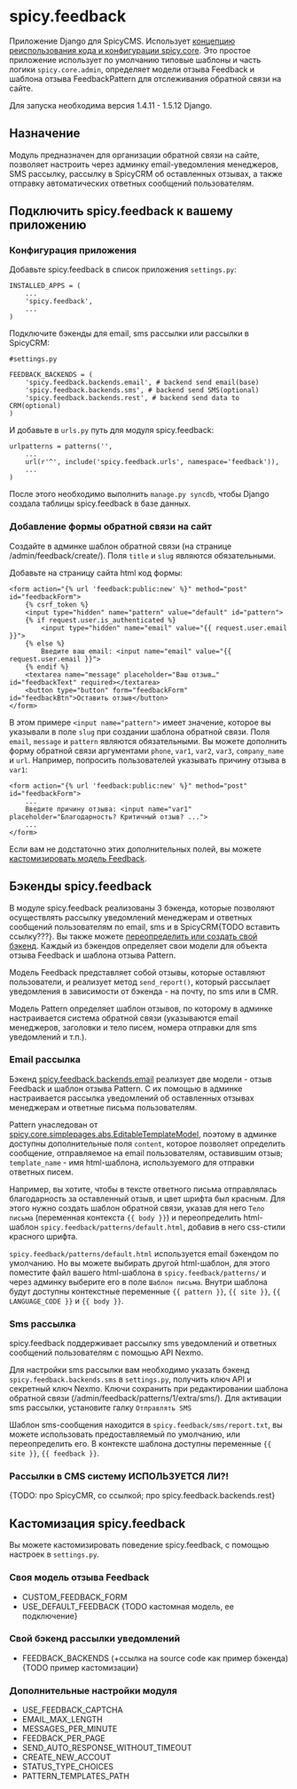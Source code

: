 spicy.feedback
==============

Приложение Django для SpicyCMS. Использует [концепцию реиспользования кода и конфигурации spicy.core](https://github.com/spicycms/spicy.core). Это простое приложение использует по умолчанию типовые шаблоны и часть логики ``spicy.core.admin``, определяет модели отзыва Feedback и шаблона отзыва FeedbackPattern для отслеживания обратной связи на сайте.

Для запуска необходима версия 1.4.11 - 1.5.12 Django.

Назначение
----------
Модуль предназначен для организации обратной связи на сайте, позволяет настроить через админку email-уведомления менеджеров, SMS рассылку, рассылку в SpicyCRM об оставленных отзывах, а также отправку автоматических ответных сообщений пользователям.

Подключить spicy.feedback к вашему приложению
---------------------------------------------

### Конфигурация приложения
Добавьте spicy.feedback в список приложения ``settings.py``:
```
INSTALLED_APPS = (
    ...
    'spicy.feedback',
    ...
)
```

Подключите бэкенды для email, sms рассылки или рассылки в SpicyCRM:
```
#settings.py

FEEDBACK_BACKENDS = (
    'spicy.feedback.backends.email', # backend send email(base)
    'spicy.feedback.backends.sms', # backend send SMS(optional)
    'spicy.feedback.backends.rest', # backend send data to CRM(optional)
)
```

И добавьте в ``urls.py`` путь для модуля spicy.feedback:
```
urlpatterns = patterns('',
    ...
    url(r'^', include('spicy.feedback.urls', namespace='feedback')),
    ...
)
```
После этого необходимо выполнить ``manage.py syncdb``, чтобы Django создала таблицы spicy.feedback в базе данных.

### Добавление формы обратной связи на сайт

Создайте в админке шаблон обратной связи (на странице /admin/feedback/create/). Поля ``title`` и ``slug`` являются обязательными. 

Добавьте на страницу сайта html код формы:
```
<form action="{% url 'feedback:public:new' %}" method="post" id="feedbackForm">
	{% csrf_token %}
	<input type="hidden" name="pattern" value="default" id="pattern">
	{% if request.user.is_authenticated %}
		<input type="hidden" name="email" value="{{ request.user.email }}">
	{% else %}
		Введите ваш email: <input name="email" value="{{ request.user.email }}">
	{% endif %}
	<textarea name="message" placeholder="Ваш отзыв…" id="feedbackText" required></textarea>
	<button type="button" form="feedbackForm" id="feedbackBtn">Оставить отзыв</button>	
</form>
```
В этом примере ``<input name="pattern">`` имеет значение, которое вы указывали в поле ``slug`` при создании шаблона обратной связи. Поля ``email``, ``message`` и ``pattern`` являются обязательными. Вы можете дополнить форму обратной связи аргументами ``phone``, ``var1``, ``var2``, ``var3``, ``company_name`` и ``url``. Например, попросить пользователей указывать причину отзыва в ``var1``: 

```
<form action="{% url 'feedback:public:new' %}" method="post" id="feedbackForm">
    ...
    Введите причину отзыва: <input name="var1" placeholder="Благодарность? Критичный отзыв? ...">
    ...
</form>
```

Если вам не додстаточно этих дополнительных полей, вы можете [кастомизировать модель Feedback](./README.md#Своя-модель-отзыва-feedback).


Бэкенды spicy.feedback
----------------------

В модуле spicy.feedback реализованы 3 бэкенда, которые позволяют осуществлять рассылку уведомлений менеджерам и ответных сообщений пользователям по email, sms и в SpicyCRM{TODO вставить ссылку???}. Вы также можете [переопределить или создать свой бэкенд](./README.md#Свой-бэкенд-рассылки-уведомлений). Каждый из бэкендов определяет свои модели для объекта отзыва Feedback и шаблона отзыва Pattern.

Модель Feedback представляет собой отзывы, которые оставляют пользователи, и реализует метод ``send_report()``, который рассылает уведомления в зависимости от бэкенда - на почту, по sms или в CMR.

Модель Pattern определяет шаблон отзывов, по которому в админке настраивается система обратной связи (указываются email менеджеров, заголовки и тело писем, номера отправки для sms уведомлений и т.п.).

### Email рассылка

Бэкенд [spicy.feedback.backends.email](./src/spicy/feedback/backends/email.py) реализует две модели - отзыв Feedback и шаблон отзыва Pattern. С их помощью в админке настраивается рассылка уведомлений об оставленных отзывах менеджерам и ответные письма пользователям.

Pattern унаследован от [spicy.core.simplepages.abs.EditableTemplateModel](https://github.com/spicycms/spicy.core/blob/8436b2677448cc1cd398fc37d4330edfb8f5170a/src/spicy/core/simplepages/abs.py#L12), поэтому в админке доступны дополнительные поля ``content``, которое позволяет определить сообщение, отправляемое на email пользователям, оставившим отзыв; ``template_name`` - имя html-шаблона, используемого для отправки ответных писем.

Например, вы хотите, чтобы в тексте ответного письма отправлялась благодарность за оставленный отзыв, и цвет шрифта был красным. Для этого нужно создать шаблон обратной связи, указав для него ``Тело письма`` (переменная контекста ``{{ body }}``) и переопределить html-шаблон ``spicy.feedback/patterns/default.html``, добавив в него css-стили красного шрифта.

``spicy.feedback/patterns/default.html`` используется email бэкендом по умолчанию. Но вы можете выбирать другой html-шаблон, для этого поместите файл вашего html-шаблона в ``spicy.feedback/patterns/`` и через админку выберите его в поле ``Шаблон письма``. Внутри шаблона будут доступны контекстные переменные ``{{ pattern }}``, ``{{ site }}``, ``{{ LANGUAGE_CODE }}`` и ``{{ body }}``.

### Sms рассылка
spicy.feedback поддерживает рассылку sms уведомлений и ответных сообщений пользователям с помощью API Nexmo. 

Для настройки  sms рассылки вам необходимо указать бэкенд ``spicy.feedback.backends.sms`` в ``settings.py``, получить ключ API и секретный ключ Nexmo. Ключи сохранить при редактировании шаблона обратной связи (/admin/feedback/patterns/1/extra/sms/). Для активации sms рассылки, установите галку ``Отправлять SMS``

Шаблон sms-сообщения находится в ``spicy.feedback/sms/report.txt``, вы можете использовать предоставляемый по умолчанию, или переопределить его. В контексте шаблона доступны переменные ``{{ site }}``, ``{{ feedback }}``.

### Рассылки в CMS систему ИСПОЛЬЗУЕТСЯ ЛИ?!
{TODO: про SpicyCMR, со ссылкой; про spicy.feedback.backends.rest}

Кастомизация spicy.feedback
---------------------------
Вы можете кастомизировать поведение spicy.feedback, с помощью настроек в ``settings.py``.

### Своя модель отзыва Feedback
* CUSTOM_FEEDBACK_FORM
* USE_DEFAULT_FEEDBACK
{TODO кастомная модель, ее подключение}

### Свой бэкенд рассылки уведомлений
* FEEDBACK_BACKENDS (+ссылка на source code как пример бэкенда)
{TODO пример кастомизации}

### Дополнительные настройки модуля
* USE_FEEDBACK_CAPTCHA
* EMAIL_MAX_LENGTH
* MESSAGES_PER_MINUTE
* FEEDBACK_PER_PAGE
* SEND_AUTO_RESPONSE_WITHOUT_TIMEOUT
* CREATE_NEW_ACCOUT
* STATUS_TYPE_CHOICES
* PATTERN_TEMPLATES_PATH

